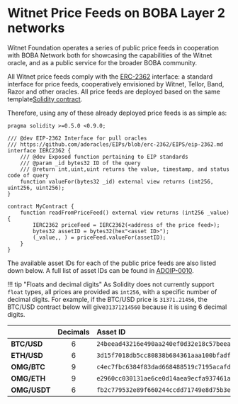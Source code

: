 # Witnet Price Feeds on BOBA Layer 2 networks

Witnet Foundation operates a series of public price feeds in cooperation with BOBA Network both for showcasing the
capabilities of the Witnet oracle, and as a public service for the broader BOBA community.

All Witnet price feeds comply with the [ERC-2362] interface: a standard interface for price feeds, cooperatively
envisioned by Witnet, Tellor, Band, Razor and other oracles. All price feeds are deployed based on the same template[Solidity contract](https://github.com/witnet/witnet-price-feed-examples/blob/master/contracts/ERC2362PriceFeedBoba.sol).

Therefore, using any of these already deployed price feeds is as simple as:

```solidity
pragma solidity >=0.5.0 <0.9.0;

/// @dev EIP-2362 Interface for pull oracles
/// https://github.com/adoracles/EIPs/blob/erc-2362/EIPS/eip-2362.md
interface IERC2362 {
	/// @dev Exposed function pertaining to EIP standards
	/// @param _id bytes32 ID of the query
	/// @return int,uint,uint returns the value, timestamp, and status code of query
	function valueFor(bytes32 _id) external view returns (int256, uint256, uint256);
}

contract MyContract {
    function readFromPriceFeed() external view returns (int256 _value) {
        IERC2362 priceFeed = IERC2362(<address of the price feed>);
        bytes32 assetID = bytes32(hex"<asset ID>");
        (_value,, ) = priceFeed.valueFor(assetID);
    }
}
``` 

The available asset IDs for each of the public price feeds are also listed down below. A full list of asset IDs can
be found in [ADOIP-0010].

!!! tip "Floats and decimal digits"
    As Solidity does not currently support `float` types, all prices are provided as `int256`, with a specific number
    of decimal digits. For example, if the BTC/USD price is `31371.21456`, the BTC/USD contract below will give`31371214560` because it is using 6 decimal digits.

|             | Decimals | Asset ID | BOBA.Rinkeby | BOBA.Mainnet |
| ----------- | :------: | :------- | :----------- | :----------- |
| **BTC/USD**  | 6 | `24beead43216e490aa240ef0d32e18c57beea168f06eabb94f5193868d500946` | Stay tuned! | Stay tuned!
| **ETH/USD**  | 6 | `3d15f7018db5cc80838b684361aaa100bfadf8a11e02d5c1c92e9c6af47626c8` | Stay tuned! | Stay tuned!
| **OMG/BTC** | 9 | `c4ec7fbc6384f83dad668488519c7195acafd67645ebcc7f76a8d747feaca2fb` | Stay tuned! | Stay tuned!
| **OMG/ETH** | 9 | `e2960cc030131ae6ce0d14aea9ecfa937461aa22d2d55a36b44b27737a11bd75` | Stay tuned! | Stay tuned!
| **OMG/USDT** | 6 | `fb2c779532e89f660244ccdd71749e8d75b3e53a8fc0d5531ef814f8b8300eef` | Stay tuned! | Stay tuned!

[ERC-2362]: https://github.com/adoracles/ado-contracts/blob/master/contracts/interfaces/IERC2362.sol
[ADOIP-0010]: https://github.com/adoracles/ADOIPs/blob/main/adoip-0010.md#registered-ids